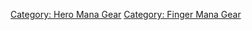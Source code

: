 [Category: Hero Mana Gear](Category:_Hero_Mana_Gear "wikilink")
[Category: Finger Mana Gear](Category:_Finger_Mana_Gear "wikilink")
